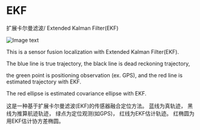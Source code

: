 # EKF
扩展卡尔曼滤波/ Extended Kalman Filter(EKF)

![Image text](https://github.com/UI-Mario/EKF/blob/master/Screenshot%20from%202019-05-01%2016-01-05.png)

This is a sensor fusion localization with Extended Kalman Filter(EKF).

The blue line is true trajectory, the black line is dead reckoning trajectory,

the green point is positioning observation (ex. GPS), and the red line is estimated trajectory with EKF.

The red ellipse is estimated covariance ellipse with EKF.

这是一种基于扩展卡尔曼滤波(EKF)的传感器融合定位方法。
蓝线为真轨迹，
黑线为推算航迹轨迹，
绿点为定位观测(如GPS)，
红线为EKF估计轨迹。
红椭圆为用EKF估计协方差椭圆。